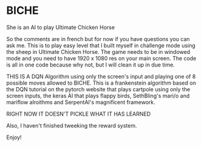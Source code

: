 # BICHE
She is an AI to play Ultimate Chicken Horse


So the comments are in french but for now if
you have questions you can ask me. This is to play easy level that I built myself in challenge mode using the sheep in Ultimate Chicken Horse. The game needs to be in windowed mode and you need to have 1920 x 1080 res on your main screen. The code is all in one code because why not, but I will clean it up in due time.

THIS IS A DQN Algorithm using only the screen's input and playing one of 8 possible moves allowed to BICHE.
This is a frankenstein algorithm based on the DQN tutorial on the pytorch website that plays cartpole using only the screen inputs,
the keras AI that plays flappy birds, SethBling's mari/o and mariflow alroithms and SerpentAI's magnificent framework.

RIGHT NOW IT DOESN'T PICKLE WHAT IT HAS LEARNED

Also, I haven't finished tweeking the reward system.


Enjoy!
